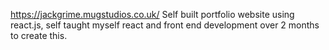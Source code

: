 https://jackgrime.mugstudios.co.uk/
Self built portfolio website using react.js, self taught myself react and front end development over 2 months to create this.
